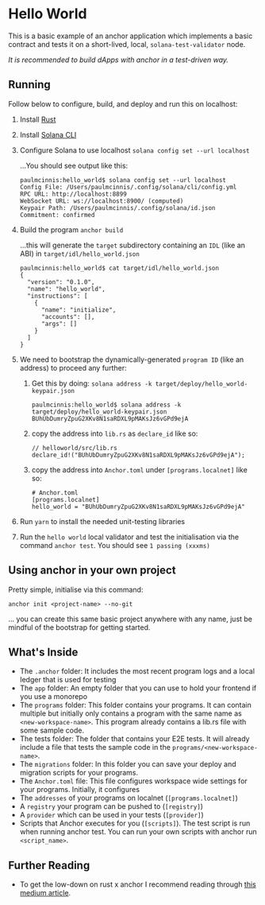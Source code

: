 # Hello World

This is a basic example of an anchor application which implements a basic contract and tests it on a short-lived, local, `solana-test-validator` node.

_It is recommended to build dApps with anchor in a test-driven way._

## Running

Follow below to configure, build, and deploy and run this on localhost:

1. Install [Rust](https://www.rust-lang.org/tools/install)
1. Install [Solana CLI](https://docs.solana.com/cli/install-solana-cli-tools)
1. Configure Solana to use localhost `solana config set --url localhost`

   ...You should see output like this:

   ```
   paulmcinnis:hello_world$ solana config set --url localhost
   Config File: /Users/paulmcinnis/.config/solana/cli/config.yml
   RPC URL: http://localhost:8899
   WebSocket URL: ws://localhost:8900/ (computed)
   Keypair Path: /Users/paulmcinnis/.config/solana/id.json
   Commitment: confirmed
   ```

1. Build the program `anchor build`

   ...this will generate the `target` subdirectory containing an `IDL` (like an ABI) in `target/idl/hello_world.json`

   ```
   paulmcinnis:hello_world$ cat target/idl/hello_world.json
   {
     "version": "0.1.0",
     "name": "hello_world",
     "instructions": [
       {
         "name": "initialize",
         "accounts": [],
         "args": []
       }
     ]
   }
   ```

1. We need to bootstrap the dynamically-generated `program ID` (like an address) to proceed any further:

   1. Get this by doing: `solana address -k target/deploy/hello_world-keypair.json`
      ```
      paulmcinnis:hello_world$ solana address -k target/deploy/hello_world-keypair.json
      BUhUbDumryZpuG2XKv8N1saRDXL9pMAKsJz6vGPd9ejA
      ```
   1. copy the address into `lib.rs` as `declare_id` like so:
      ```
      // helloworld/src/lib.rs
      declare_id!("BUhUbDumryZpuG2XKv8N1saRDXL9pMAKsJz6vGPd9ejA");
      ```
   1. copy the address into `Anchor.toml` under `[programs.localnet]` like so:
      ```
      # Anchor.toml
      [programs.localnet]
      hello_world = "BUhUbDumryZpuG2XKv8N1saRDXL9pMAKsJz6vGPd9ejA"
      ```

1. Run `yarn` to install the needed unit-testing libraries

1. Run the `hello world` local validator and test the initialisation via the command `anchor test`. You should see `1 passing (xxxms)`

## Using anchor in your own project

Pretty simple, initialise via this command:

`anchor init <project-name> --no-git`

... you can create this same basic project anywhere with any name, just be mindful of the bootstrap for getting started.

## What's Inside

- The `.anchor` folder: It includes the most recent program logs and a local ledger that is used for testing
- The `app` folder: An empty folder that you can use to hold your frontend if you use a monorepo
- The `programs` folder: This folder contains your programs. It can contain multiple but initially only contains a program with the same name as `<new-workspace-name>`. This program already contains a lib.rs file with some sample code.
- The tests folder: The folder that contains your E2E tests. It will already include a file that tests the sample code in the `programs/<new-workspace-name>`.
- The `migrations` folder: In this folder you can save your deploy and migration scripts for your programs.
- The `Anchor.toml` file: This file configures workspace wide settings for your programs. Initially, it configures
- The `addresses` of your programs on localnet (`[programs.localnet]`)
- A `registry` your program can be pushed to (`[registry]`)
- A `provider` which can be used in your tests (`[provider]`)
- Scripts that Anchor executes for you (`[scripts]`). The test script is run when running anchor test. You can run your own scripts with anchor run `<script_name>`.

## Further Reading

- To get the low-down on rust x anchor I recommend reading through [this medium article](https://dev.to/edge-and-node/the-complete-guide-to-full-stack-solana-development-with-react-anchor-rust-and-phantom-3291).
